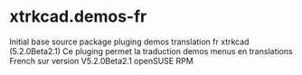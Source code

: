 # xtrkcad.demos-fr
Initial base source package pluging demos translation fr xtrkcad (5.2.0Beta2.1) Ce pluging permet la traduction demos menus en translations French sur version V5.2.0Beta2.1 openSUSE RPM
